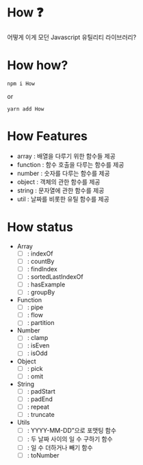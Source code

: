 # How ❓

어떻게 이게 모던 Javascript 유틸리티 라이브러리?

# How how?

```
npm i How
```

or

```
yarn add How
```

# How Features

- array : 배열을 다루기 위한 함수들 제공
- function : 함수 호출을 다루는 함수를 제공
- number : 숫자를 다루는 함수를 제공
- object : 객체의 관한 함수를 제공
- string : 문자열에 관한 함수를 제공
- util : 날짜를 비롯한 유틸 함수를 제공

# How status

- Array
  - [ ] : indexOf
  - [ ] : countBy
  - [ ] : findIndex
  - [ ] : sortedLastIndexOf
  - [ ] : hasExample
  - [ ] : groupBy
- Function
  - [ ] : pipe
  - [ ] : flow
  - [ ] : partition
- Number
  - [ ] : clamp
  - [ ] : isEven
  - [ ] : isOdd
- Object
  - [ ] : pick
  - [ ] : omit
- String
  - [ ] : padStart
  - [ ] : padEnd
  - [ ] : repeat
  - [ ] : truncate
- Utils
  - [ ] : YYYY-MM-DD”으로 포맷팅 함수
  - [ ] : 두 날짜 사이의 일 수 구하기 함수
  - [ ] : 일 수 더하거나 빼기 함수
  - [ ] : toNumber

